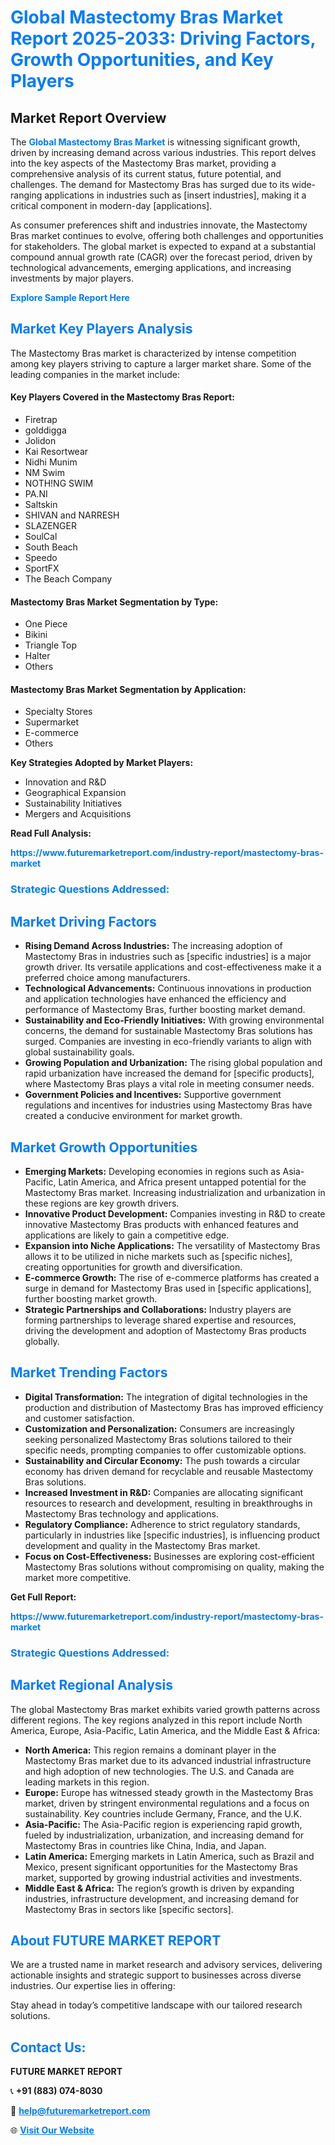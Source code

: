 <h1 style="color: #007BFF;">Global Mastectomy Bras Market Report 2025-2033: Driving Factors, Growth Opportunities, and Key Players</h1>

<section id="overview">
<h2>Market Report Overview</h2>
<p>The <a href="https://www.futuremarketreport.com/industry-report/mastectomy-bras-market" style="color: #007BFF; text-decoration: none;"><strong>Global Mastectomy Bras Market</strong></a> is witnessing significant growth, driven by increasing demand across various industries. This report delves into the key aspects of the Mastectomy Bras market, providing a comprehensive analysis of its current status, future potential, and challenges. The demand for Mastectomy Bras has surged due to its wide-ranging applications in industries such as [insert industries], making it a critical component in modern-day [applications].</p>
<p>As consumer preferences shift and industries innovate, the Mastectomy Bras market continues to evolve, offering both challenges and opportunities for stakeholders. The global market is expected to expand at a substantial compound annual growth rate (CAGR) over the forecast period, driven by technological advancements, emerging applications, and increasing investments by major players.</p>
</section>

<section id="overview">
<p><a href="https://www.futuremarketreport.com/request-sample/reportId=33959" style="color: #007BFF; text-decoration: none;"><strong>Explore Sample Report Here</strong></a></p>
</section>

<section id="key-players">
<h2 style="color: #007BFF;">Market Key Players Analysis</h2>
<p>The Mastectomy Bras market is characterized by intense competition among key players striving to capture a larger market share. Some of the leading companies in the market include:</p>
<h4>Key Players Covered in the Mastectomy Bras Report:</h4>
<ul><li>Firetrap</li><li>golddigga</li><li>Jolidon</li><li>Kai Resortwear</li><li>Nidhi Munim</li><li>NM Swim</li><li>NOTH!NG SWIM</li><li>PA.NI</li><li>Saltskin</li><li>SHIVAN and NARRESH</li><li>SLAZENGER</li><li>SoulCal</li><li>South Beach</li><li>Speedo</li><li>SportFX</li><li>The Beach Company</li></ul>
<h4>Mastectomy Bras Market Segmentation by Type:</h4>
<ul><li>One Piece</li><li>Bikini</li><li>Triangle Top</li><li>Halter</li><li>Others</li></ul>

<h4>Mastectomy Bras Market Segmentation by Application:</h4>
<ul><li>Specialty Stores</li><li>Supermarket</li><li>E-commerce</li><li>Others</li></ul>
<p><strong>Key Strategies Adopted by Market Players:</strong></p>
<ul>
<li>Innovation and R&D</li>
<li>Geographical Expansion</li>
<li>Sustainability Initiatives</li>
<li>Mergers and Acquisitions</li>
</ul>
</section>

<section>
<p><strong>Read Full Analysis: </strong></p><a href="https://www.futuremarketreport.com/industry-report/mastectomy-bras-market" style="color: #007BFF; text-decoration: none;"><strong>https://www.futuremarketreport.com/industry-report/mastectomy-bras-market</strong></a>
<h3 style="color: #007BFF;">Strategic Questions Addressed:</h3>
</section>

<section id="driving-factors">
<h2 style="color: #007BFF;">Market Driving Factors</h2>
<ul>
<li><strong>Rising Demand Across Industries:</strong> The increasing adoption of Mastectomy Bras in industries such as [specific industries] is a major growth driver. Its versatile applications and cost-effectiveness make it a preferred choice among manufacturers.</li>
<li><strong>Technological Advancements:</strong> Continuous innovations in production and application technologies have enhanced the efficiency and performance of Mastectomy Bras, further boosting market demand.</li>
<li><strong>Sustainability and Eco-Friendly Initiatives:</strong> With growing environmental concerns, the demand for sustainable Mastectomy Bras solutions has surged. Companies are investing in eco-friendly variants to align with global sustainability goals.</li>
<li><strong>Growing Population and Urbanization:</strong> The rising global population and rapid urbanization have increased the demand for [specific products], where Mastectomy Bras plays a vital role in meeting consumer needs.</li>
<li><strong>Government Policies and Incentives:</strong> Supportive government regulations and incentives for industries using Mastectomy Bras have created a conducive environment for market growth.</li>
</ul>
</section>

<section id="growth-opportunities">
<h2 style="color: #007BFF;">Market Growth Opportunities</h2>
<ul>
<li><strong>Emerging Markets:</strong> Developing economies in regions such as Asia-Pacific, Latin America, and Africa present untapped potential for the Mastectomy Bras market. Increasing industrialization and urbanization in these regions are key growth drivers.</li>
<li><strong>Innovative Product Development:</strong> Companies investing in R&D to create innovative Mastectomy Bras products with enhanced features and applications are likely to gain a competitive edge.</li>
<li><strong>Expansion into Niche Applications:</strong> The versatility of Mastectomy Bras allows it to be utilized in niche markets such as [specific niches], creating opportunities for growth and diversification.</li>
<li><strong>E-commerce Growth:</strong> The rise of e-commerce platforms has created a surge in demand for Mastectomy Bras used in [specific applications], further boosting market growth.</li>
<li><strong>Strategic Partnerships and Collaborations:</strong> Industry players are forming partnerships to leverage shared expertise and resources, driving the development and adoption of Mastectomy Bras products globally.</li>
</ul>
</section>

<section id="trending-factors">
<h2 style="color: #007BFF;">Market Trending Factors</h2>
<ul>
<li><strong>Digital Transformation:</strong> The integration of digital technologies in the production and distribution of Mastectomy Bras has improved efficiency and customer satisfaction.</li>
<li><strong>Customization and Personalization:</strong> Consumers are increasingly seeking personalized Mastectomy Bras solutions tailored to their specific needs, prompting companies to offer customizable options.</li>
<li><strong>Sustainability and Circular Economy:</strong> The push towards a circular economy has driven demand for recyclable and reusable Mastectomy Bras solutions.</li>
<li><strong>Increased Investment in R&D:</strong> Companies are allocating significant resources to research and development, resulting in breakthroughs in Mastectomy Bras technology and applications.</li>
<li><strong>Regulatory Compliance:</strong> Adherence to strict regulatory standards, particularly in industries like [specific industries], is influencing product development and quality in the Mastectomy Bras market.</li>
<li><strong>Focus on Cost-Effectiveness:</strong> Businesses are exploring cost-efficient Mastectomy Bras solutions without compromising on quality, making the market more competitive.</li>
</ul>
</section>

<section>
<p><strong>Get Full Report: </strong></p><a href="https://www.futuremarketreport.com/industry-report/mastectomy-bras-market" style="color: #007BFF; text-decoration: none;"><strong>https://www.futuremarketreport.com/industry-report/mastectomy-bras-market</strong></a>
<h3 style="color: #007BFF;">Strategic Questions Addressed:</h3>
</section>


<section id="regional-analysis">
<h2 style="color: #007BFF;">Market Regional Analysis</h2>
<p>The global Mastectomy Bras market exhibits varied growth patterns across different regions. The key regions analyzed in this report include North America, Europe, Asia-Pacific, Latin America, and the Middle East & Africa:</p>
<ul>
<li><strong>North America:</strong> This region remains a dominant player in the Mastectomy Bras market due to its advanced industrial infrastructure and high adoption of new technologies. The U.S. and Canada are leading markets in this region.</li>
<li><strong>Europe:</strong> Europe has witnessed steady growth in the Mastectomy Bras market, driven by stringent environmental regulations and a focus on sustainability. Key countries include Germany, France, and the U.K.</li>
<li><strong>Asia-Pacific:</strong> The Asia-Pacific region is experiencing rapid growth, fueled by industrialization, urbanization, and increasing demand for Mastectomy Bras in countries like China, India, and Japan.</li>
<li><strong>Latin America:</strong> Emerging markets in Latin America, such as Brazil and Mexico, present significant opportunities for the Mastectomy Bras market, supported by growing industrial activities and investments.</li>
<li><strong>Middle East & Africa:</strong> The region’s growth is driven by expanding industries, infrastructure development, and increasing demand for Mastectomy Bras in sectors like [specific sectors].</li>
</ul>
</section>

<footer>
<h2 style="color: #007BFF;">About FUTURE MARKET REPORT</h2>
<p>We are a trusted name in market research and advisory services, delivering actionable insights and strategic support to businesses across diverse industries. Our expertise lies in offering:</p>

<p>Stay ahead in today’s competitive landscape with our tailored research solutions.</p>

<h2 style="color: #007BFF;">Contact Us:</h2>
<p><strong>FUTURE MARKET REPORT</strong></p>
<p>📞 <strong>+91 (883) 074-8030</strong></p>
<p>📧 <strong><a href="mailto:help@futuremarketreport.com" style="color: #007BFF;">help@futuremarketreport.com</a></strong></p>
<p>🌐 <strong><a href="https://www.futuremarketreport.com/" style="color: #007BFF;">Visit Our Website</a></strong></p>
</footer>